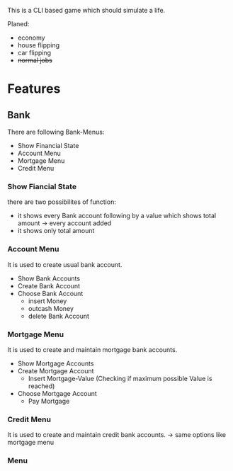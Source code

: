 This is a CLI based game which should simulate a life.

Planed:
- economy
- house flipping
- car flipping
- ~~normal jobs~~

# Features

## Bank
There are following Bank-Menus:
- Show Financial State
- Account Menu
- Mortgage Menu
- Credit Menu

### Show Fiancial State
there are two possibilites of function:
- it shows every Bank account following by a value which shows total amount -> every account added
- it shows only total amount

### Account Menu
It is used to create usual bank account. 
- Show Bank Accounts
- Create Bank Account
- Choose Bank Account
    - insert Money
    - outcash Money
    - delete Bank Account

### Mortgage Menu
It is used to create and maintain mortgage bank accounts. 
- Show Mortgage Accounts
- Create Mortgage Account
    - Insert Mortgage-Value (Checking if maximum possible Value is reached)
- Choose Mortgage Account
    - Pay Mortgage

### Credit Menu
It is used to create and maintain credit bank accounts.
-> same options like mortgage menu

### Menu
